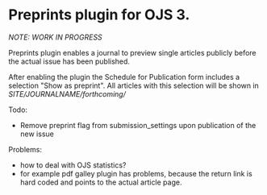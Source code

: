 
# Preprints plugin for OJS 3. 

*NOTE: WORK IN PROGRESS*

Preprints plugin enables a journal to preview single articles publicly before the actual issue has been published.

After enabling the plugin the Schedule for Publication form includes a selection "Show as preprint". All articles with this selection will be shown in *SITE/JOURNALNAME/forthcoming/*

Todo:
- Remove preprint flag from submission_settings upon publication of the new issue

Problems:
- how to deal with OJS statistics?
- for example pdf galley plugin has problems, because the return link is hard coded and points to the actual article page.





